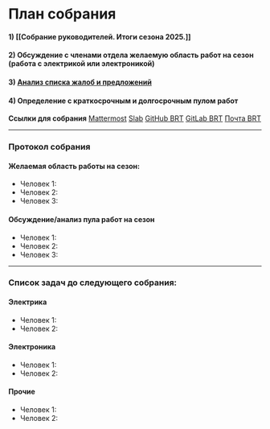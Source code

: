 # **План собрания**
#### 1) [[Собрание руководителей. Итоги сезона 2025.]]
#### 2) Обсуждение с членами отдела желаемую область работ на сезон (работа с электрикой или электроникой)
#### 3) [Анализ списка жалоб и предложений](https://docs.google.com/document/d/192k-eh4ycEvaSOi1dbft_Bd3X_RlsN6Fvinlz7oA9tA/edit?tab=t.0)
#### 4) Определение с краткосрочным и долгосрочным пулом работ

**Ссылки для собрания**
[Mattermost](https://mattermost.brtdriverless.ru/bauman-racing-team/channels/electricselectronics)
[Slab](https://baumanracing.slab.com/topics/electrics-electronics-i0eltnck)
[GitHub BRT](https://github.com/Bauman-Racing-Team)
[GitLab BRT](https://gitlab.baumanracing.ru/)
[Почта BRT](https://mailcow.baumanracing.ru/)

---
### **Протокол собрания**
#### Желаемая область работы на сезон:
- Человек 1: 
- Человек 2: 
- Человек 3: 

#### Обсуждение/анализ пула работ на сезон
- Человек 1: 
- Человек 2: 
- Человек 3: 

---
### **Список задач до следующего собрания:**
#### Электрика
- Человек 1: 
- Человек 2: 
#### Электроника
- Человек 1: 
- Человек 2: 
#### Прочие
- Человек 1: 
- Человек 2: 